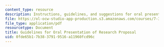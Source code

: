 ```yaml
---
content_type: resource
description: Instructions, guidelines, and suggestions for oral presentation.
file: https://ol-ocw-studio-app-production.s3.amazonaws.com/courses/7-340-immune-evasion-how-sneaky-pathogens-avoid-host-surveillance-spring-2004/0fde65b17b3837919516a11960fcd96c_guide_oral_pres.pdf
file_type: application/pdf
resourcetype: Document
title: Guidelines for Oral Presentation of Research Proposal
uid: 0fde65b1-7b38-3791-9516-a11960fcd96c
---
```

